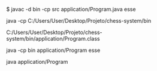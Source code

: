 


$ javac -d bin -cp src application/Program.java esse 

java -cp C:/Users/User/Desktop/Projeto/chess-system/bin   

C:/Users/User/Desktop/Projeto/chess-system/bin/application/Program.class

java -cp bin application/Program esse 

java application/Program
